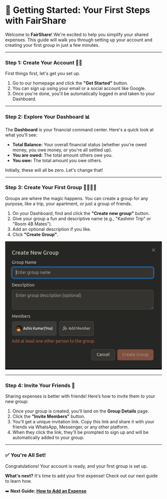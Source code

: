 # 🚀 Getting Started: Your First Steps with FairShare

Welcome to **FairShare**! We're excited to help you simplify your shared expenses. This guide will walk you through setting up your account and creating your first group in just a few minutes.

---

### Step 1: Create Your Account 🧑‍💻

First things first, let's get you set up.

1.  Go to our homepage and click the **"Get Started"** button.
2.  You can sign up using your email or a social account like Google.
3.  Once you're done, you'll be automatically logged in and taken to your Dashboard.

---

### Step 2: Explore Your Dashboard 📊

The **Dashboard** is your financial command center. Here's a quick look at what you'll see:

- **Total Balance:** Your overall financial status (whether you're owed money, you owe money, or you're all settled up).
- **You are owed:** The total amount others owe you.
- **You owe:** The total amount you owe others.

Initially, these will all be zero. Let's change that!

---

### Step 3: Create Your First Group 👨‍👩‍👧‍👦

Groups are where the magic happens. You can create a group for any purpose, like a trip, your apartment, or just a group of friends.

1.  On your Dashboard, find and click the **"Create new group"** button.
2.  Give your group a fun and descriptive name (e.g., "Kashmir Trip" or "Room 4B Mates").
3.  Add an optional description if you like.
4.  Click **"Create Group"**.

![A GIF showing how to create a group](../assets/create-group.png)

---

### Step 4: Invite Your Friends 💌

Sharing expenses is better with friends! Here’s how to invite them to your new group:

1.  Once your group is created, you'll land on the **Group Details** page.
2.  Click the **"Invite Members"** button.
3.  You'll get a unique invitation link. Copy this link and share it with your friends via WhatsApp, Messenger, or any other platform.
4.  When they click the link, they'll be prompted to sign up and will be automatically added to your group.

---

### ✅ You're All Set!

Congratulations! Your account is ready, and your first group is set up.

**What's next?** It's time to add your first expense! Check out our next guide to learn how.

➡️ **Next Guide: [How to Add an Expense](./02-how-to-add-expense.md)**
